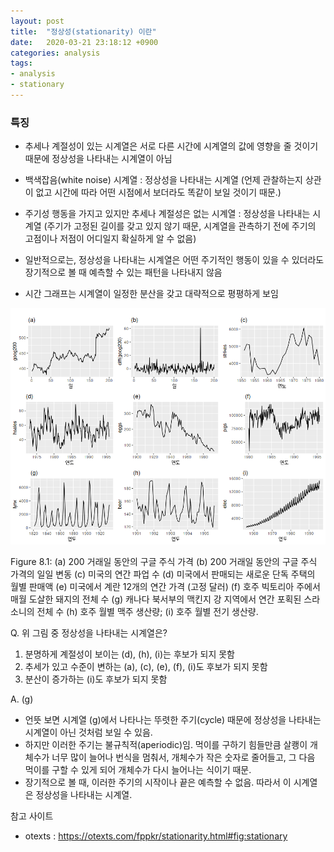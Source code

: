 ```yaml
---
layout: post
title:  "정상성(stationarity) 이란"
date:   2020-03-21 23:18:12 +0900
categories: analysis
tags:
- analysis
- stationary
---
```


### 특징
- 추세나 계절성이 있는 시계열은 서로 다른 시간에 시계열의 값에 영향을 줄 것이기 때문에 정상성을 나타내는 시계열이 아님
- 백색잡음(white noise) 시계열 : 정상성을 나타내는 시계열 (언제 관찰하는지 상관이 없고 시간에 따라 어떤 시점에서 보더라도 똑같이 보일 것이기 때문.)
- 주기성 행동을 가지고 있지만 추세나 계절성은 없는 시계열 : 정상성을 나타내는 시계열 (주기가 고정된 길이를 갖고 있지 않기 때문, 시계열을 관측하기 전에 주기의 고점이나 저점이 어디일지 확실하게 알 수 없음)

- 일반적으로는, 정상성을 나타내는 시계열은 어떤 주기적인 행동이 있을 수 있더라도 장기적으로 볼 때 예측할 수 있는 패턴을 나타내지 않음
- 시간 그래프는 시계열이 일정한 분산을 갖고 대략적으로 평평하게 보임


![select](/images/stationary/select_stationary.png)

>
Figure 8.1: (a) 200 거래일 동안의 구글 주식 가격 (b) 200 거래일 동안의 구글 주식 가격의 일일 변동 (c) 미국의 연간 파업 수 (d) 미국에서 판매되는 새로운 단독 주택의 월별 판매액 (e) 미국에서 계란 12개의 연간 가격 (고정 달러) (f) 호주 빅토리아 주에서 매월 도살한 돼지의 전체 수 (g) 캐나다 북서부의 맥킨지 강 지역에서 연간 포획된 스라소니의 전체 수 (h) 호주 월별 맥주 생산량; (i) 호주 월별 전기 생산량. 


Q. 위 그림 중 정상성을 나타내는 시계열은?
1. 분명하게 계절성이 보이는 (d), (h), (i)는 후보가 되지 못함
2. 추세가 있고 수준이 변하는 (a), (c), (e), (f), (i)도 후보가 되지 못함
3. 분산이 증가하는 (i)도 후보가 되지 못함

A. (g)
- 언뜻 보면 시계열 (g)에서 나타나는 뚜렷한 주기(cycle) 때문에 정상성을 나타내는 시계열이 아닌 것처럼 보일 수 있음. 
- 하지만 이러한 주기는 불규칙적(aperiodic)임. 먹이를 구하기 힘들만큼 살쾡이 개체수가 너무 많이 늘어나 번식을 멈춰서, 개체수가 작은 숫자로 줄어들고, 그 다음 먹이를 구할 수 있게 되어 개체수가 다시 늘어나는 식이기 때문.
- 장기적으로 볼 때, 이러한 주기의 시작이나 끝은 예측할 수 없음. 따라서 이 시계열은 정상성을 나타내는 시계열.


참고 사이트 <br />
- otexts : https://otexts.com/fppkr/stationarity.html#fig:stationary
